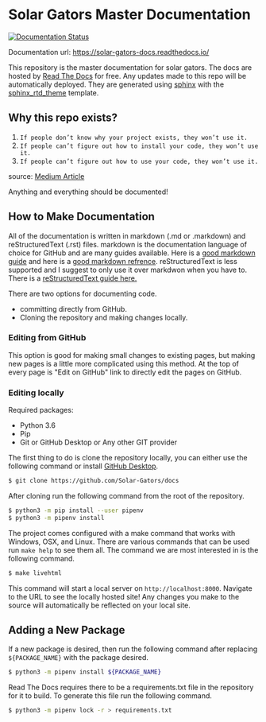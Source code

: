 # Solar Gators Master Documentation

[![Documentation Status](https://readthedocs.org/projects/solar-gators-docs/badge/?version=latest)](https://docs.ufsolargators.org/en/latest/?badge=latest)

Documentation url: https://solar-gators-docs.readthedocs.io/

This repository is the master documentation for solar gators. The docs are hosted by [Read The Docs](https://readthedocs.org/) for free. Any updates made to this repo will be automatically deployed. They are generated using [sphinx](https://www.sphinx-doc.org/en/master/) with the [sphinx_rtd_theme](https://github.com/readthedocs/sphinx_rtd_theme) template.

## Why this repo exists?

1. `If people don’t know why your project exists, they won’t use it.`
2. `If people can’t figure out how to install your code, they won’t use it.`
3. `If people can’t figure out how to use your code, they won’t use it.`

source: [Medium Article](https://link.medium.com/UeKmgYx9E7)

Anything and everything should be documented!

## How to Make Documentation

All of the documentation is written in markdown (.md or .markdown) and reStructuredText (.rst) files. markdown is the documentation language of choice for GitHub and are many guides available. Here is a [good markdown guide](https://www.markdownguide.org/getting-started/) and here is a [good markdown refrence](https://www.markdownguide.org/basic-syntax/). reStructuredText is less supported and I suggest to only use it over markdwon when you have to. There is a [reStructuredText guide here.](https://thomas-cokelaer.info/tutorials/sphinx/rest_syntax.html)

There are two options for documenting code.

- committing directly from GitHub.
- Cloning the repository and making changes locally.

### Editing from GitHub

This option is good for making small changes to existing pages, but making new pages is a little more complicated using this method. At the top of every page is "Edit on GitHub" link to directly edit the pages on GitHub.

### Editing locally

Required packages:
- Python 3.6
- Pip
- Git or GitHub Desktop or Any other GIT provider 

The first thing to do is clone the repository locally, you can either use the following command or install [GitHub Desktop](https://desktop.github.com/).

```Bash
$ git clone https://github.com/Solar-Gators/docs
```

After cloning run the following command from the root of the repository.
```Bash
$ python3 -m pip install --user pipenv
$ python3 -m pipenv install
```

The project comes configured with a make command that works with Windows, OSX, and Linux. There are various commands that can be used run `make help` to see them all. The command we are most interested in is the following command. 

```Bash
$ make livehtml
```

This command will start a local server on `http://localhost:8000`. Navigate to the URL to see the locally hosted site! Any changes you make to the source will automatically be reflected on your local site.

## Adding a New Package

If a new package is desired, then run the following command after replacing `${PACKAGE_NAME}` with the package desired.
```Bash
$ python3 -m pipenv install ${PACKAGE_NAME}
```

Read The Docs requires there to be a requirements.txt file in the repository for it to build. To generate this file run the following command.

```Bash
$ python3 -m pipenv lock -r > requirements.txt
```
